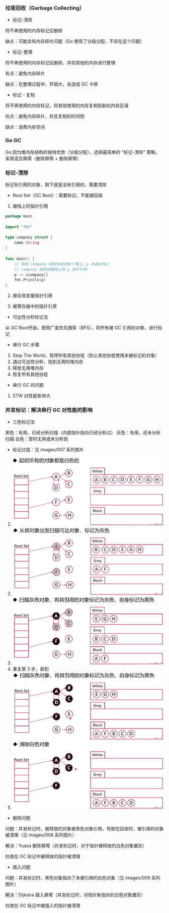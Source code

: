 ### 垃圾回收（Garbage Collecting）

* 标记-清除

将不再使用的内存标记后删除

缺点：可能会有内存碎片问题（Go 使用了分级分配，不存在这个问题）


* 标记-整理

将不再使用的内存标记后删除，并将其他的内存进行整理

有点：避免内存碎片

缺点：在整理过程中，开销大，会造成 GC 卡顿


* 标记 - 复制

将不再使用的内存标记，将其他使用的内存复制到新的内存区域

优点：避免内存碎片，并且复制的时间短

缺点：浪费内存空间


### Go GC

Go 因为堆内存结构的独特优势（分级分配），选择最简单的 "标记-清除" 策略，采用混合屏障（删除屏障 + 删除屏障）


### 标记-清除

标记有引用的对象，剩下就是没有引用的，需要清除

* Root Set（GC Root）：需要标记，不能被回收

1. 被栈上的指针引用

```go
package main

import "fmt"

type company struct {
	name string
}

func main() {
	// 假如 company 结构体逃逸到了堆上，p 本身在栈上
	// company 结构体被栈上的 p 指针引用
	p := &company{}
	fmt.Println(p)
}
```

2. 被全局变量指针引用

3. 被寄存器中的指针引用


* 可达性分析标记法

从 GC Root开始，使用广度优先搜索（BFS），将所有被 GC 引用的对象，进行标记


* 串行 GC 步骤

1. Stop The World，暂停所有其他协程（防止其他协程使用未被标记的对象）
2. 通过可达性分析，找到无用的堆内存
3. 释放无用堆内存
4. 恢复所有其他协程


* 串行 GC 的问题

1. STW 对性能影响大


### 并发标记：解决串行 GC 对性能的影响

* 三色标记法

黑色：有用，已经分析扫描（内部指针指向已经分析过）
灰色：有用，还未分析扫描
白色：暂时无用或未分析到


* 标记过程：见 images/007 系列图片 

1. ![起初所有的对象都是白色的（未分析到）](images/007_三色标记法_01.png)
2. ![从根对象出发扫描可达对象，标记为灰色](images/007_三色标记法_02.png)
3. ![扫描灰色对象，将其引用的对象标记为灰色，自身标记为黑色](images/007_三色标记法_03.png)
4. 重复第 3 步，直到![分析完](images/007_三色标记法_04.png)
5. ![清除白色对象](images/007_三色标记法_05.png)


* 删除问题

问题：并发标记时，被释放的对象被黑色对象引用，导致在回收时，被引用的对象被清理（见 images/008 系列图片）

解决：Yuasa 删除屏障（并发标记时，对于指针被释放的白色对象置灰）

杜绝在 GC 标记中被释放的指针被清理


* 插入问题

问题：并发标记时，黑色对象指向了未被引用的白色对象（见 images/009 系列图片）

解决：Dijkstra 插入屏障（并发标记时，对指针新指向的白色对象置灰）

杜绝在 GC 标记中被插入的指针被清理
